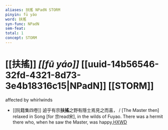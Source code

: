 ```yaml
---
aliases: 扶搖 NPadN STORM
pinyin: fū yáo
word: 扶搖
syn-func: NPadN
sem-feat: 
total: 1
concept: STORM 
---
```

# [[扶搖]] *[[fū yáo]]*  [[uuid-14b56546-32fd-4321-8d73-3e4b18316c15|NPadN]] [[STORM]]
affected by whirlwinds
 - [[阮籍集四卷]] 逌乎有宗**扶搖**之野有隱士焉見之而喜， / [The Master then] relaxed in Song [for 宗read宋], in the wilds of Fuyao. There was a hermit there who, when he saw the Master, was happy,[HXWD](https://hxwd.org/textview.html?location=CH2b1558_CHANT_004-22a.20)